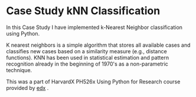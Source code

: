 # Case Study kNN Classification
 
In this Case Study I have implemented k-Nearest Neighbor classification using Python.

K nearest neighbors is a simple algorithm that stores all available cases and classifies new cases based on a similarity measure (e.g., distance functions). KNN has been used in statistical estimation and pattern recognition already in the beginning of 1970's as a non-parametric technique.

This was a part of HarvardX PH526x Using Python for Research course provided by  [edx](https://www.edx.org/course/using-python-for-research?index=product&queryID=26b8b8f94afdd66c4d2a1b18b243abce&position=2) .
